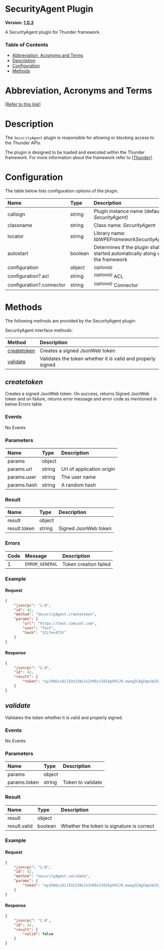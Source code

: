 <!-- Generated automatically, DO NOT EDIT! -->
<a name="SecurityAgent_Plugin"></a>
# SecurityAgent Plugin

**Version: [1.0.3](https://github.com/rdkcentral/rdkservices/blob/main/SecurityAgent/CHANGELOG.md)**

A SecurityAgent plugin for Thunder framework.

### Table of Contents

- [Abbreviation, Acronyms and Terms](#Abbreviation,_Acronyms_and_Terms)
- [Description](#Description)
- [Configuration](#Configuration)
- [Methods](#Methods)

<a name="Abbreviation,_Acronyms_and_Terms"></a>
# Abbreviation, Acronyms and Terms

[[Refer to this link](userguide/aat.md)]

<a name="Description"></a>
# Description

The `SecurityAgent` plugin is responsible for allowing or blocking access to the Thunder APIs.

The plugin is designed to be loaded and executed within the Thunder framework. For more information about the framework refer to [[Thunder](#Thunder)].

<a name="Configuration"></a>
# Configuration

The table below lists configuration options of the plugin.

| Name | Type | Description |
| :-------- | :-------- | :-------- |
| callsign | string | Plugin instance name (default: *SecurityAgent*) |
| classname | string | Class name: *SecurityAgent* |
| locator | string | Library name: *libWPEFrameworkSecurityAgent.so* |
| autostart | boolean | Determines if the plugin shall be started automatically along with the framework |
| configuration | object | <sup>*(optional)*</sup>  |
| configuration?.acl | string | <sup>*(optional)*</sup> ACL |
| configuration?.connector | string | <sup>*(optional)*</sup> Connector |

<a name="Methods"></a>
# Methods

The following methods are provided by the SecurityAgent plugin:

SecurityAgent interface methods:

| Method | Description |
| :-------- | :-------- |
| [createtoken](#createtoken) | Creates a signed JsonWeb token |
| [validate](#validate) | Validates the token whether it is valid and properly signed |


<a name="createtoken"></a>
## *createtoken*

Creates a signed JsonWeb token. On success, returns Signed JsonWeb token and on failure, returns error message and error code as mentioned in below Errors table.

### Events

No Events

### Parameters

| Name | Type | Description |
| :-------- | :-------- | :-------- |
| params | object |  |
| params.url | string | Url of application origin |
| params.user | string | The user name |
| params.hash | string | A random hash |

### Result

| Name | Type | Description |
| :-------- | :-------- | :-------- |
| result | object |  |
| result.token | string | Signed JsonWeb token |

### Errors

| Code | Message | Description |
| :-------- | :-------- | :-------- |
| 1 | ```ERROR_GENERAL``` | Token creation failed |

### Example

#### Request

```json
{
    "jsonrpc": "2.0",
    "id": 42,
    "method": "SecurityAgent.createtoken",
    "params": {
        "url": "https://test.comcast.com",
        "user": "Test",
        "hash": "1CLYex47SY"
    }
}
```

#### Response

```json
{
    "jsonrpc": "2.0",
    "id": 42,
    "result": {
        "token": "eyJhbGciOiJIUzI1NiIsInR5cCI6IkpXVCJ9.ewogICAgImpzb25ycGMiOiAiMi4wIiwgCiAgICAiaWQiOiAxMjM0NTY3ODkwLCAKICAgICJtZXRob2QiOiAiQ29udHJvbGxlci4xLmFjdGl2YXRlIiwgCiAgICAicGFyYW1zIjogewogICAgICAgICJjYWxsc2lnbiI6ICJTZWN1cml0eUFnZW50IgogICAgfQp9.lL40nTwRyBvMwiglZhl5_rB8ycY1uhAJRFx9pGATMRQ"
    }
}
```

<a name="validate"></a>
## *validate*

Validates the token whether it is valid and properly signed.

### Events

No Events

### Parameters

| Name | Type | Description |
| :-------- | :-------- | :-------- |
| params | object |  |
| params.token | string | Token to validate |

### Result

| Name | Type | Description |
| :-------- | :-------- | :-------- |
| result | object |  |
| result.valid | boolean | Whether the token is signature is correct |

### Example

#### Request

```json
{
    "jsonrpc": "2.0",
    "id": 42,
    "method": "SecurityAgent.validate",
    "params": {
        "token": "eyJhbGciOiJIUzI1NiIsInR5cCI6IkpXVCJ9.ewogICAgImpzb25ycGMiOiAiMi4wIiwgCiAgICAiaWQiOiAxMjM0NTY3ODkwLCAKICAgICJtZXRob2QiOiAiQ29udHJvbGxlci4xLmFjdGl2YXRlIiwgCiAgICAicGFyYW1zIjogewogICAgICAgICJjYWxsc2lnbiI6ICJTZWN1cml0eUFnZW50IgogICAgfQp9.lL40nTwRyBvMwiglZhl5_rB8ycY1uhAJRFx9pGATMRQ"
    }
}
```

#### Response

```json
{
    "jsonrpc": "2.0",
    "id": 42,
    "result": {
        "valid": false
    }
}
```

